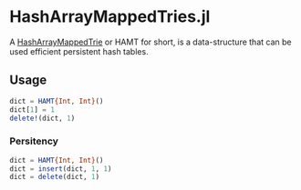 # HashArrayMappedTries.jl

A [HashArrayMappedTrie](https://en.wikipedia.org/wiki/Hash_array_mapped_trie) or
HAMT for short, is a data-structure that can be used efficient persistent hash tables.

## Usage

```julia
dict = HAMT{Int, Int}()
dict[1] = 1
delete!(dict, 1)
```

### Persitency

```julia
dict = HAMT{Int, Int}()
dict = insert(dict, 1, 1)
dict = delete(dict, 1)
```

